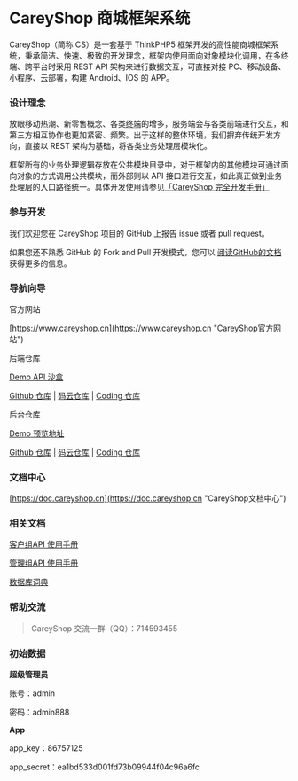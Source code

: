CareyShop 商城框架系统
===============
CareyShop（简称 CS）是一套基于 ThinkPHP5 框架开发的高性能商城框架系统，秉承简洁、快速、极致的开发理念，框架内使用面向对象模块化调用，在多终端、跨平台时采用 REST API 架构来进行数据交互，可直接对接 PC、移动设备、小程序、云部署，构建 Android、IOS 的 APP。

### 设计理念
放眼移动热潮、新零售概念、各类<abbr title="泛指各类终端机器或各类平台，终端机有IOS与Android为代表，平台以“微信小程序”为代表">终端</abbr>的增多，服务端会与各类前端进行交互，和第三方相互协作也更加紧密、频繁。出于这样的整体环境，我们摒弃传统开发方向，直接以 REST 架构为基础，将各类业务处理层模块化。

框架所有的业务处理逻辑存放在公共模块目录中，对于框架内的其他模块可通过面向对象的方式调用公共模块，而外部则以 API 接口进行交互，如此真正做到业务处理层的入口路径统一。具体开发使用请参见[「CareyShop 完全开发手册」](https://doc.careyshop.cn/docs/word/)

### 参与开发
我们欢迎您在 CareyShop 项目的 GitHub 上报告 issue 或者 pull request。

如果您还不熟悉 GitHub 的 Fork and Pull 开发模式，您可以 [阅读GitHub的文档](https://help.github.com/articles/about-pull-requests/ "阅读GitHub的文档") 获得更多的信息。

### 导航向导
官方网站

[https://www.careyshop.cn](https://www.careyshop.cn "CareyShop官方网站")

后端仓库

[Demo API 沙盒](https://demo.careyshop.cn/api "Demo API 沙盒")

[Github 仓库](https://github.com/dnyz520/careyshop "Github 仓库") |
[码云仓库](https://gitee.com/careyshop/careyshop "码云仓库") |
[Coding 仓库](https://e.coding.net/careyshop/careyshop.git "Coding 仓库")

后台仓库

[Demo 预览地址](https://demo.careyshop.cn/admin "Demo 预览地址")

[Github 仓库](https://github.com/dnyz520/careyshop-admin "Github 仓库") |
[码云仓库](https://gitee.com/careyshop/careyshop-admin "码云仓库") |
[Coding 仓库](https://e.coding.net/careyshop/careyshop-admin.git "Coding 仓库")

### 文档中心
[https://doc.careyshop.cn](https://doc.careyshop.cn "CareyShop文档中心")

### 相关文档
[客户组API 使用手册](https://doc.careyshop.cn/docs/client_api/a-61295176156 "客户组API 使用手册")

[管理组API 使用手册](https://doc.careyshop.cn/docs/admin_api/a-11523287990 "管理组API 使用手册")

[数据库词典](https://doc.careyshop.cn/docs/data_dict "数据库词典")

### 帮助交流
> CareyShop 交流一群（QQ）：714593455

### 初始数据
**超级管理员**

账号：admin

密码：admin888

**App**

app_key：86757125

app_secret：ea1bd533d001fd73b09944f04c96a6fc
